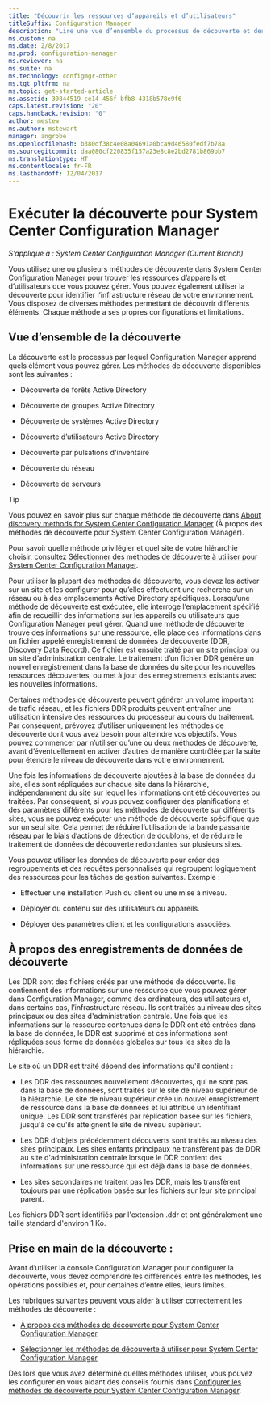 ```yaml
---
title: "Découvrir les ressources d’appareils et d’utilisateurs"
titleSuffix: Configuration Manager
description: "Lire une vue d’ensemble du processus de découverte et des enregistrements de données de découverte."
ms.custom: na
ms.date: 2/8/2017
ms.prod: configuration-manager
ms.reviewer: na
ms.suite: na
ms.technology: configmgr-other
ms.tgt_pltfrm: na
ms.topic: get-started-article
ms.assetid: 30844519-ce14-456f-bfb8-4318b578e9f6
caps.latest.revision: "20"
caps.handback.revision: "0"
author: mestew
ms.author: mstewart
manager: angrobe
ms.openlocfilehash: b380df38c4e08a04691a0bca9d46580fedf7b78a
ms.sourcegitcommit: daa080cf220835f157a23e8c8e2bd2781b869bb7
ms.translationtype: HT
ms.contentlocale: fr-FR
ms.lasthandoff: 12/04/2017
---
```

# <a name="run-discovery-for-system-center-configuration-manager"></a>Exécuter la découverte pour System Center Configuration Manager

*S’applique à : System Center Configuration Manager (Current Branch)*

Vous utilisez une ou plusieurs méthodes de découverte dans System Center Configuration Manager pour trouver les ressources d’appareils et d’utilisateurs que vous pouvez gérer. Vous pouvez également utiliser la découverte pour identifier l’infrastructure réseau de votre environnement. Vous disposez de diverses méthodes permettant de découvrir différents éléments. Chaque méthode a ses propres configurations et limitations.  

## <a name="overview-of-discovery"></a>Vue d’ensemble de la découverte  
 La découverte est le processus par lequel Configuration Manager apprend quels élément vous pouvez gérer. Les méthodes de découverte disponibles sont les suivantes :  

-   Découverte de forêts Active Directory  

-   Découverte de groupes Active Directory  

-   Découverte de systèmes Active Directory  

-   Découverte d’utilisateurs Active Directory  

-   Découverte par pulsations d'inventaire  

-   Découverte du réseau  

-   Découverte de serveurs  

> [!TIP]  
>  Vous pouvez en savoir plus sur chaque méthode de découverte dans [About discovery methods for System Center Configuration Manager](../../../../core/servers/deploy/configure/about-discovery-methods.md) (À propos des méthodes de découverte pour System Center Configuration Manager).  
>   
>  Pour savoir quelle méthode privilégier et quel site de votre hiérarchie choisir, consultez [Sélectionner des méthodes de découverte à utiliser pour System Center Configuration Manager](../../../../core/servers/deploy/configure/select-discovery-methods-to-use.md).  

 Pour utiliser la plupart des méthodes de découverte, vous devez les activer sur un site et les configurer pour qu’elles effectuent une recherche sur un réseau ou à des emplacements Active Directory spécifiques. Lorsqu’une méthode de découverte est exécutée, elle interroge l’emplacement spécifié afin de recueillir des informations sur les appareils ou utilisateurs que Configuration Manager peut gérer. Quand une méthode de découverte trouve des informations sur une ressource, elle place ces informations dans un fichier appelé enregistrement de données de découverte (DDR, Discovery Data Record). Ce fichier est ensuite traité par un site principal ou un site d’administration centrale. Le traitement d’un fichier DDR génère un nouvel enregistrement dans la base de données du site pour les nouvelles ressources découvertes, ou met à jour des enregistrements existants avec les nouvelles informations.  

 Certaines méthodes de découverte peuvent générer un volume important de trafic réseau, et les fichiers DDR produits peuvent entraîner une utilisation intensive des ressources du processeur au cours du traitement. Par conséquent, prévoyez d’utiliser uniquement les méthodes de découverte dont vous avez besoin pour atteindre vos objectifs. Vous pouvez commencer par n’utiliser qu’une ou deux méthodes de découverte, avant d’éventuellement en activer d’autres de manière contrôlée par la suite pour étendre le niveau de découverte dans votre environnement.  

 Une fois les informations de découverte ajoutées à la base de données du site, elles sont répliquées sur chaque site dans la hiérarchie, indépendamment du site sur lequel les informations ont été découvertes ou traitées. Par conséquent, si vous pouvez configurer des planifications et des paramètres différents pour les méthodes de découverte sur différents sites, vous ne pouvez exécuter une méthode de découverte spécifique que sur un seul site. Cela permet de réduire l’utilisation de la bande passante réseau par le biais d’actions de détection de doublons, et de réduire le traitement de données de découverte redondantes sur plusieurs sites.  

 Vous pouvez utiliser les données de découverte pour créer des regroupements et des requêtes personnalisés qui regroupent logiquement des ressources pour les tâches de gestion suivantes. Exemple :  

-   Effectuer une installation Push du client ou une mise à niveau.  

-   Déployer du contenu sur des utilisateurs ou appareils.  

-   Déployer des paramètres client et les configurations associées.

##  <a name="BKMK_DDRs"></a> À propos des enregistrements de données de découverte  
 Les DDR sont des fichiers créés par une méthode de découverte. Ils contiennent des informations sur une ressource que vous pouvez gérer dans Configuration Manager, comme des ordinateurs, des utilisateurs et, dans certains cas, l’infrastructure réseau. Ils sont traités au niveau des sites principaux ou des sites d'administration centrale. Une fois que les informations sur la ressource contenues dans le DDR ont été entrées dans la base de données, le DDR est supprimé et ces informations sont répliquées sous forme de données globales sur tous les sites de la hiérarchie.  

 Le site où un DDR est traité dépend des informations qu'il contient :  

-   Les DDR des ressources nouvellement découvertes, qui ne sont pas dans la base de données, sont traités sur le site de niveau supérieur de la hiérarchie. Le site de niveau supérieur crée un nouvel enregistrement de ressource dans la base de données et lui attribue un identifiant unique. Les DDR sont transférés par réplication basée sur les fichiers, jusqu'à ce qu'ils atteignent le site de niveau supérieur.  

-   Les DDR d'objets précédemment découverts sont traités au niveau des sites principaux. Les sites enfants principaux ne transfèrent pas de DDR au site d'administration centrale lorsque le DDR contient des informations sur une ressource qui est déjà dans la base de données.  

-   Les sites secondaires ne traitent pas les DDR, mais les transfèrent toujours par une réplication basée sur les fichiers sur leur site principal parent.  

Les fichiers DDR sont identifiés par l'extension .ddr et ont généralement une taille standard d'environ 1 Ko.  

## <a name="get-started-with-discovery"></a>Prise en main de la découverte :  
 Avant d’utiliser la console Configuration Manager pour configurer la découverte, vous devez comprendre les différences entre les méthodes, les opérations possibles et, pour certaines d’entre elles, leurs limites.  

Les rubriques suivantes peuvent vous aider à utiliser correctement les méthodes de découverte :  

-   [À propos des méthodes de découverte pour System Center Configuration Manager](../../../../core/servers/deploy/configure/about-discovery-methods.md)  

-   [Sélectionner les méthodes de découverte à utiliser pour System Center Configuration Manager](../../../../core/servers/deploy/configure/select-discovery-methods-to-use.md)  

Dès lors que vous avez déterminé quelles méthodes utiliser, vous pouvez les configurer en vous aidant des conseils fournis dans [Configurer les méthodes de découverte pour System Center Configuration Manager](../../../../core/servers/deploy/configure/configure-discovery-methods.md).  

